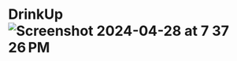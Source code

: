 # DrinkUp![Screenshot 2024-04-28 at 7 37 26 PM](https://github.com/jasjs1/DrinkUp/assets/97198910/cf8fedb3-45fa-4d2f-996f-5abe4ec9fc9f)
